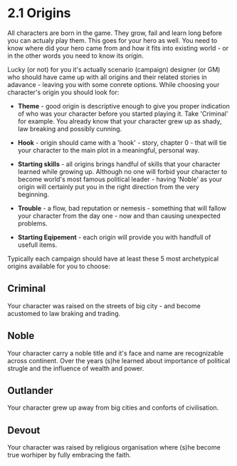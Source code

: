 # 2.1 Origins

All characters are born in the game. They grow, fail and learn long before you can actualy play them. This goes for your hero as well. You need to know where did your hero came from and how it fits into existing world - or in the other words you need to know its origin.

Lucky (or not) for you it's actually scenario (campaign) designer (or GM) who should have came up with all origins and their related stories in adavance - leaving you with some conrete options. While choosing your character's origin you should look for:

- **Theme** - good origin is descriptive enough to give you proper indication of who was your character before you started playing it. Take 'Criminal' for example. You already know that your character grew up as shady, law breaking and possibly cunning.

- **Hook** - origin should came with a 'hook' - story, chapter 0 - that will tie your character to the main plot in a meaningful, personal way.

- **Starting skills** - all origins brings handful of skills that your character learned while growing up. Although no one will forbid your character to become world's most famous political leader - having 'Noble' as your origin will certainly put you in the right direction from the very beginning.

- **Trouble** - a flow, bad reputation or nemesis - something that will fallow your character from the day one - now and than causing unexpected problems.

- **Starting Eqipement** - each origin will provide you with handfull of usefull items.

Typically each campaign should have at least these 5 most archetypical origins available for you to choose:

## Criminal
Your character was raised on the streets of big city - and become acustomed to law braking and trading.

## Noble
Your character carry a noble title and it's face and name are recognizable across continent. Over the years (s)he learned about importance of political strugle and the influence of wealth and power.

## Outlander
Your character grew up away from big cities and conforts of civilisation.

## Devout
Your character was raised by religious organisation where (s)he become true worhiper by fully embracing the faith.
